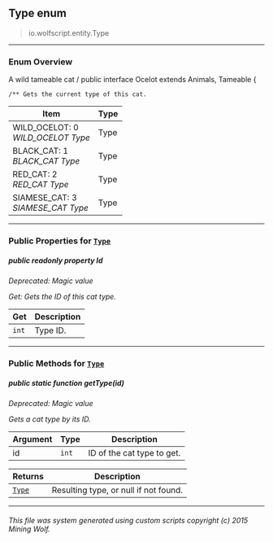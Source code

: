 ## Type __enum__

>io.wolfscript.entity.Type

---

### Enum Overview

A wild tameable cat /
public interface Ocelot extends Animals, Tameable {

    /** Gets the current type of this cat.

Item | Type   
--- | :--- 
WILD_OCELOT: 0<br> _WILD_OCELOT Type_ | Type
BLACK_CAT: 1<br> _BLACK_CAT Type_ | Type
RED_CAT: 2<br> _RED_CAT Type_ | Type
SIAMESE_CAT: 3<br> _SIAMESE_CAT Type_ | Type



---


### Public Properties for [`Type`](Type.md)

##### <a id='id'></a>public  readonly property __Id__
_Deprecated: Magic value_

_Get: Gets the ID of this cat type._

Get | Description
--- | --- 
`int` | Type ID.



---

### Public Methods for [`Type`](Type.md)

##### <a id='gettype'></a>public static function __getType__(id)
_Deprecated: Magic value_

_Gets a cat type by its ID._

Argument | Type | Description  
--- | --- | --- 
id | `int` | ID of the cat type to get.

Returns | Description
--- | --- 
[`Type`](Type.md) | Resulting type, or null if not found.


---


###### This file was system generated using custom scripts copyright (c) 2015 Mining Wolf.
	

